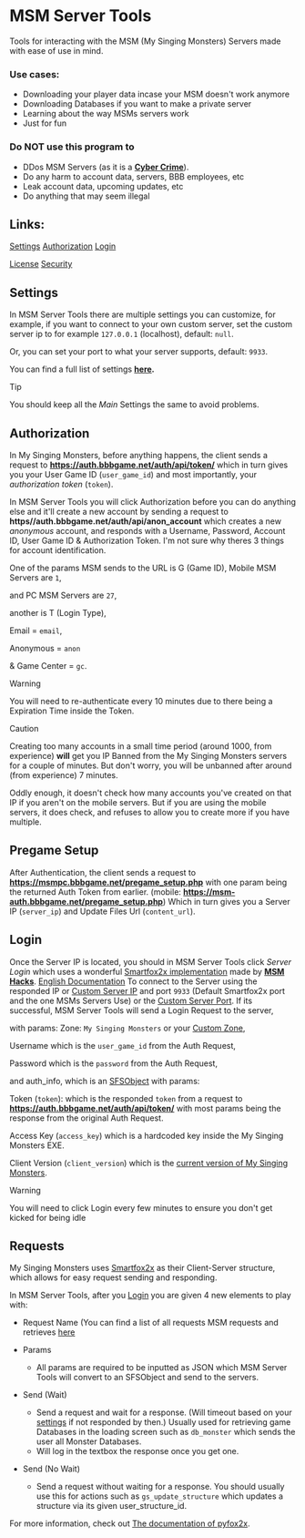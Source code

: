 # MSM Server Tools
Tools for interacting with the MSM (My Singing Monsters) Servers made with ease of use in mind.

### Use cases:
* Downloading your player data incase your MSM doesn't work anymore
* Downloading Databases if you want to make a private server
* Learning about the way MSMs servers work
* Just for fun

### Do NOT use this program to
* DDos MSM Servers (as it is a **[Cyber Crime](https://www.fbi.gov/contact-us/field-offices/anchorage/fbi-intensify-efforts-to-combat-illegal-ddos-attacks)**).
* Do any harm to account data, servers, BBB employees, etc
* Leak account data, upcoming updates, etc
* Do anything that may seem illegal

## Links:
[Settings](#settings)
[Authorization](#authorization)
[Login](#login)

[License](https://github.com/riotschoolacc/MSM-Server-Tools/blob/main/LICENSE)
[Security](https://github.com/riotschoolacc/MSM-Server-Tools/blob/main/SECURITY.md)

Settings
------
In MSM Server Tools there are multiple settings you can customize, for example, if you want to connect to your own custom server, set the custom server ip to for example `127.0.0.1` (localhost), default: `null`.

Or, you can set your port to what your server supports, default: `9933`.

You can find a full list of settings **[here](#list-of-settings).**

> [!TIP]
> You should keep all the *Main* Settings the same to avoid problems.

Authorization
------
In My Singing Monsters, before anything happens, the client sends a request to **https://auth.bbbgame.net/auth/api/token/** which in turn gives you your User Game ID (`user_game_id`) and most importantly, your *authorization token* (`token`). 

In MSM Server Tools you will click Authorization before you can do anything else and it'll create a new account by sending a request to **https//auth.bbbgame.net/auth/api/anon_account** which creates a new *anonymous* account, and responds with a Username, Password, Account ID, User Game ID & Authorization Token. I'm not sure why theres 3 things for account identification.

One of the params MSM sends to the URL is G (Game ID), Mobile MSM Servers are `1`, 

and PC MSM Servers are `27`,

another is T (Login Type),

Email = `email`, 

Anonymous = `anon` 

& Game Center = `gc`.

> [!WARNING]
> You will need to re-authenticate every 10 minutes due to there being a Expiration Time inside the Token.

> [!CAUTION]
> Creating too many accounts in a small time period (around 1000, from experience) **will** get you IP Banned from the My Singing Monsters servers for a couple of minutes.
> But don't worry, you will be unbanned after around (from experience) 7 minutes.

Oddly enough, it doesn't check how many accounts you've created on that IP if you aren't on the mobile servers. But if you are using the mobile servers, it does check, and refuses to allow you to create more if you have multiple.

Pregame Setup
------
After Authentication, the client sends a request to **https://msmpc.bbbgame.net/pregame_setup.php** with one param being the returned Auth Token from earlier. (mobile: **https://msm-auth.bbbgame.net/pregame_setup.php**)
Which in turn gives you a Server IP (`server_ip`) and Update Files Url (`content_url`).

Login
------
Once the Server IP is located, you should in MSM Server Tools click *Server Login* which uses a wonderful [Smartfox2x implementation](https://github.com/MSM-Hacks/pyfox2x) made by **[MSM Hacks](https://github.com/MSM-Hacks)**.
[English Documentation](https://github.com/mlnitoon2/pyfox2x)
To connect to the Server using the responded IP or [Custom Server IP](#settings) and port `9933` (Default Smartfox2x port and the one MSMs Servers Use) or the [Custom Server Port](#settings). If its successful, MSM Server Tools will send a Login Request to the server,

with params:
Zone: `My Singing Monsters` or your [Custom Zone](#settings),

Username which is the `user_game_id` from the Auth Request,

Password which is the `password` from the Auth Request,

and auth_info, which is an [SFSObject](https://docs2x.smartfoxserver.com/api-docs/javadoc/server/com/smartfoxserver/v2/entities/data/SFSObject.html) with params:

Token (`token`): which is the responded `token` from a request to **https://auth.bbbgame.net/auth/api/token/** with most params being the response from the original Auth Request.

Access Key (`access_key`) which is a hardcoded key inside the My Singing Monsters EXE.

Client Version (`client_version`) which is the [current version of My Singing Monsters](https://mysingingmonsters.fandom.com/wiki/Version_History).

> [!WARNING]
> You will need to click Login every few minutes to ensure you don't get kicked for being idle

Requests
------
My Singing Monsters uses [Smartfox2x](https://www.smartfoxserver.com/products/sfs2x) as their Client-Server structure, which allows for easy request sending and responding.

In MSM Server Tools, after you [Login](#login) you are given 4 new elements to play with:

* Request Name (You can find a list of all requests MSM requests and retrieves [here](#list-of-requests)

* Params
  * All params are required to be inputted as JSON which MSM Server Tools will convert to an SFSObject and send to the servers.

* Send (Wait)
  * Send a request and wait for a response. (Will timeout based on your [settings](#settings) if not responded by then.) Usually used for retrieving game Databases in the loading screen such as `db_monster` which sends the user all Monster Databases.
  * Will log in the textbox the response once you get one.

* Send (No Wait)
  * Send a request without waiting for a response. You should usually use this for actions such as `gs_update_structure` which updates a structure via its given user_structure_id.
 
For more information, check out [The documentation of pyfox2x](https://github.com/MSM-Hacks/pyfox2x).
